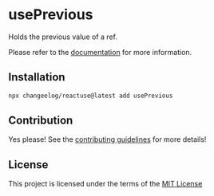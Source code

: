 # usePrevious

Holds the previous value of a ref.

Please refer to the [documentation](#) for more information.

## Installation

```bash
npx changeelog/reactuse@latest add usePrevious
```

## Contribution

Yes please! See the [contributing guidelines](#) for more details!

## License

This project is licensed under the terms of the [MIT License](/LICENSE)
